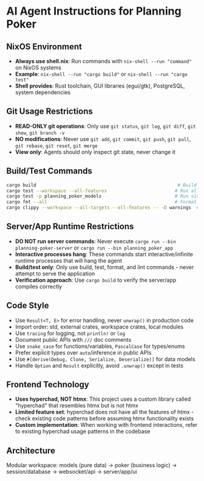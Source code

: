 # AI Agent Instructions for Planning Poker

## NixOS Environment

- **Always use shell.nix**: Run commands with `nix-shell --run "command"` on NixOS systems
- **Example**: `nix-shell --run "cargo build"` or `nix-shell --run "cargo test"`
- **Shell provides**: Rust toolchain, GUI libraries (egui/gtk), PostgreSQL, system dependencies

## Git Usage Restrictions

- **READ-ONLY git operations**: Only use `git status`, `git log`, `git diff`, `git show`, `git branch -v`
- **NO modifications**: Never use `git add`, `git commit`, `git push`, `git pull`, `git rebase`, `git reset`, `git merge`
- **View only**: Agents should only inspect git state, never change it

## Build/Test Commands

```bash
cargo build                                                    # Build workspace
cargo test --workspace --all-features                         # Run all tests
cargo test -p planning_poker_models                           # Run single package tests
cargo fmt --all                                               # Format code
cargo clippy --workspace --all-targets --all-features -- -D warnings  # Lint
```

## Server/App Runtime Restrictions

- **DO NOT run server commands**: Never execute `cargo run --bin planning-poker-server` or `cargo run --bin planning_poker_app`
- **Interactive processes hang**: These commands start interactive/infinite runtime processes that will hang the agent
- **Build/test only**: Only use build, test, format, and lint commands - never attempt to serve the application
- **Verification approach**: Use `cargo build` to verify the server/app compiles correctly

## Code Style

- Use `Result<T, E>` for error handling, never `unwrap()` in production code
- Import order: std, external crates, workspace crates, local modules
- Use `tracing` for logging, not `println!` or `log`
- Document public APIs with `///` doc comments
- Use `snake_case` for functions/variables, `PascalCase` for types/enums
- Prefer explicit types over `auto`/inference in public APIs
- Use `#[derive(Debug, Clone, Serialize, Deserialize)]` for data models
- Handle `Option` and `Result` explicitly, avoid `.unwrap()` except in tests

## Frontend Technology

- **Uses hyperchad, NOT htmx**: This project uses a custom library called "hyperchad" that resembles htmx but is not htmx
- **Limited feature set**: hyperchad does not have all the features of htmx - check existing code patterns before assuming htmx functionality exists
- **Custom implementation**: When working with frontend interactions, refer to existing hyperchad usage patterns in the codebase

## Architecture

Modular workspace: models (pure data) → poker (business logic) → session/database → websocket/api → server/app/ui
